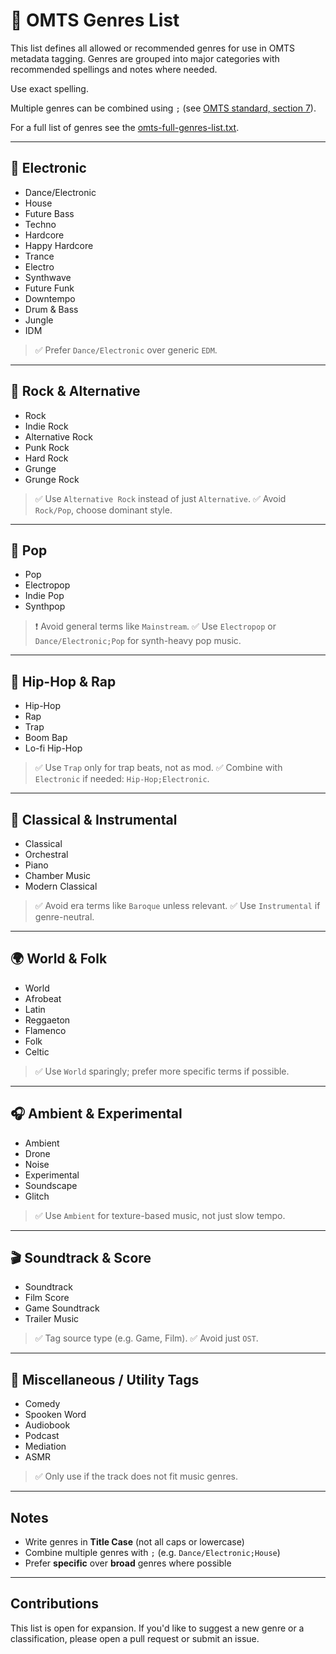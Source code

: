# 🎼 OMTS Genres List

This list defines all allowed or recommended genres for use in OMTS metadata tagging. Genres are grouped into major categories with recommended spellings and notes where needed.

Use exact spelling.

Multiple genres can be combined using `;` (see [OMTS standard, section 7](./README.md#7-genres)).

For a full list  of genres see the [omts-full-genres-list.txt](./rsc/omts-full-genres-list.txt).

---

## 💃 Electronic

- Dance/Electronic
- House
- Future Bass
- Techno
- Hardcore
- Happy Hardcore
- Trance
- Electro
- Synthwave
- Future Funk
- Downtempo
- Drum & Bass
- Jungle
- IDM

> ✅ Prefer `Dance/Electronic` over generic `EDM`.

---

## 🎸 Rock & Alternative

- Rock
- Indie Rock
- Alternative Rock
- Punk Rock
- Hard Rock
- Grunge
- Grunge Rock

> ✅ Use `Alternative Rock` instead of just `Alternative`.
> ✅ Avoid `Rock/Pop`, choose dominant style.

---

## 🎤 Pop

- Pop
- Electropop
- Indie Pop
- Synthpop

> ❗ Avoid general terms like `Mainstream`.
> ✅ Use `Electropop` or `Dance/Electronic;Pop` for synth-heavy pop music.

---

## 🎹 Hip-Hop & Rap

- Hip-Hop
- Rap
- Trap
- Boom Bap
- Lo-fi Hip-Hop

> ✅ Use `Trap` only for trap beats, not as mod.
> ✅ Combine with `Electronic` if needed: `Hip-Hop;Electronic`.

---

## 🎻 Classical & Instrumental

- Classical
- Orchestral
- Piano
- Chamber Music
- Modern Classical

> ✅ Avoid era terms like `Baroque` unless relevant.
> ✅ Use `Instrumental` if genre-neutral.

---

## 🌍 World & Folk

- World
- Afrobeat
- Latin
- Reggaeton
- Flamenco
- Folk
- Celtic

> ✅ Use `World` sparingly; prefer more specific terms if possible.

---

## 🎧 Ambient & Experimental

- Ambient
- Drone
- Noise
- Experimental
- Soundscape
- Glitch

> ✅ Use `Ambient` for texture-based music, not just slow tempo.

---

## 🎬 Soundtrack & Score

- Soundtrack
- Film Score
- Game Soundtrack
- Trailer Music

> ✅ Tag source type (e.g. Game, Film).
> ✅ Avoid just `OST`.

---

## 🎵 Miscellaneous / Utility Tags

- Comedy
- Spooken Word
- Audiobook
- Podcast
- Mediation
- ASMR

> ✅ Only use if the track does not fit music genres.

---

## Notes

- Write genres in **Title Case** (not all caps or lowercase)
- Combine multiple genres with `;` (e.g. `Dance/Electronic;House`)
- Prefer **specific** over **broad** genres where possible

---

## Contributions

This list is open for expansion. If you'd like to suggest a new genre or a classification, please open a pull request or submit an issue.

